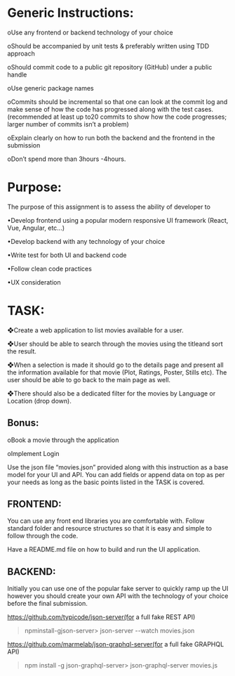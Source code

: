 # Generic Instructions: 

oUse any frontend or backend technology of your choice 

oShould be accompanied by unit tests & preferably written using TDD approach 

oShould commit code to a public git repository (GitHub) under a public handle 

oUse generic package names 

oCommits should be incremental so that one can look at the commit log and make sense of how the code has progressed along with the test cases. (recommended at least up to20 commits to show how the code progresses; larger number of commits isn’t a problem) 

oExplain clearly on how to run both the backend and the frontend in the submission 

oDon’t spend more than 3hours -4hours.  

# Purpose: 

The purpose of this assignment is to assess the ability of developer to 

•Develop frontend using a popular modern responsive UI framework (React, Vue, Angular, etc...) 

•Develop backend with any technology of your choice 

•Write test for both UI and backend code 

•Follow clean code practices 

•UX consideration 

# TASK: 

❖Create a web application to list movies available for a user. 

❖User should be able to search through the movies using the titleand sort the result. 

❖When a selection is made it should go to the details page and present all the information available for that movie (Plot, Ratings, Poster, Stills etc). The user should be able to go back to the main page as well.
 
❖There should also be a dedicated filter for the movies by Language or Location (drop down). 

## Bonus:  

oBook a movie through the application 

oImplement Login  

Use the json file “movies.json” provided along with this instruction as a base model for your UI and API. You can add fields or append data on top as per your needs as long as the basic points listed in the TASK is covered. 

## FRONTEND: 

You can use any front end libraries you are comfortable with. Follow standard folder and resource structures so that it is easy and simple to follow through the code. 

Have a README.md file on how to build and run the UI application. 

 

## BACKEND: 

Initially you can use one of the popular fake server to quickly ramp up the UI however you should create your own API with the technology of your choice before the final submission. 

https://github.com/typicode/json-server(for a full fake REST API) 

>npminstall-gjson-server> json-server --watch movies.json 
 
https://github.com/marmelab/json-graphql-server(for a full fake GRAPHQL API) 

> npm install -g json-graphql-server> json-graphql-server movies.js 
